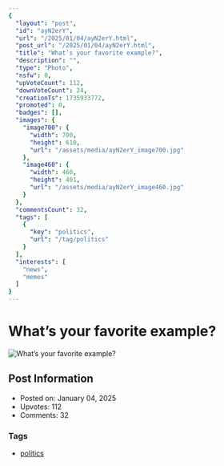 ```yaml
---
{
  "layout": "post",
  "id": "ayN2erY",
  "url": "/2025/01/04/ayN2erY.html",
  "post_url": "/2025/01/04/ayN2erY.html",
  "title": "What’s your favorite example?",
  "description": "",
  "type": "Photo",
  "nsfw": 0,
  "upVoteCount": 112,
  "downVoteCount": 24,
  "creationTs": 1735933772,
  "promoted": 0,
  "badges": [],
  "images": {
    "image700": {
      "width": 700,
      "height": 610,
      "url": "/assets/media/ayN2erY_image700.jpg"
    },
    "image460": {
      "width": 460,
      "height": 401,
      "url": "/assets/media/ayN2erY_image460.jpg"
    }
  },
  "commentsCount": 32,
  "tags": [
    {
      "key": "politics",
      "url": "/tag/politics"
    }
  ],
  "interests": [
    "news",
    "memes"
  ]
}
---
```


# What’s your favorite example?

![What’s your favorite example?](/assets/media/ayN2erY_image700.jpg)

## Post Information

- Posted on: January 04, 2025
- Upvotes: 112
- Comments: 32

### Tags

- [politics](/tag/politics)
